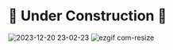 # 🚧 Under Construction 🚧
![2023-12-20 23-02-23](https://github.com/agining/FileWiseGPT/assets/70071853/e6fba04b-7887-4851-a61e-739682cca8f9)
![ezgif com-resize](https://github.com/agining/FileWiseGPT/assets/70071853/d6d8df13-4d16-47ab-9ce3-6123acd06e8f)
